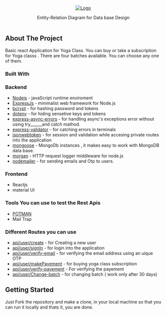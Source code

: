 <!-- PROJECT LOGO -->
<br />
<p align="center">
  <a href="#">
    <img src="https://raw.githubusercontent.com/ZiaCodes/form4Admission/main/e-r.png?token=GHSAT0AAAAAAB4H65OZ5VJJSIXYT7A3K5NIY4WC5QA" alt="Logo" >
  </a>
  </p>

  <p align="center">
    Entity-Relation Diagram for Data base Design
    <br />
    <br />
  </p>


<!-- ABOUT THE PROJECT -->
## About The Project

 Basic react Application for Yoga Class. You can buy or take a subscription for Yoga classs . There are four batches available. You can choose any one of them.


### Built With

### Backend 
* [Nodejs]() - javaScript runtime enviroment
* [ExpressJs]() - minimalist web framework for Node.js
* [bcrypt]() - for hashing password and tokens
* [dotenv]() - for hiding sensetive keys and tokens
* [express-async-errors]() - for handling async's exceptions error without using try______and catch mathod. 
* [express-validator]() - for catching errors in terminals
* [jsonwebtoken]() - for session and validation while accesing private routes into the application
* [mongoose]() - MongoDb instances , it makes easy to work with MongoDB data base.
* [morgan]() - HTTP request logger middleware for node.js
* [nodemailer]() - for sending emails and Otp to users.

### Frontend 
  * Reactjs 
  * material UI

### Tools You can use to test the Rest Apis
 * [POTMAN]()
 * Mail Trap
 
 ### Different Routes you can use 
 
 * [api/user/create]() - for Creating a new user
 * [api/user/signIn]() - for login into the application
 * [api/user/verify-email]() - for verifying the email address using an uique OTP
 * [api/user/makePayement]() - for buying yoga class subscription
 * [api/user/verify-payement]() - For verifying the payement
 * [api/user/Change-batch]() - for changing batch ( work only after 30 days)



<!-- GETTING STARTED -->
## Getting Started

Just Fork the repository and make a clone, in your local machine so that you can run it locally and thats it, you are done.











